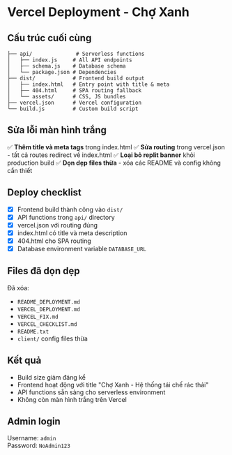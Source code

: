 # Vercel Deployment - Chợ Xanh

## Cấu trúc cuối cùng

```
├── api/              # Serverless functions  
│   ├── index.js     # All API endpoints
│   ├── schema.js    # Database schema
│   └── package.json # Dependencies
├── dist/            # Frontend build output
│   ├── index.html   # Entry point with title & meta
│   ├── 404.html     # SPA routing fallback
│   └── assets/      # CSS, JS bundles
├── vercel.json      # Vercel configuration
└── build.js         # Custom build script
```

## Sửa lỗi màn hình trắng

✅ **Thêm title và meta tags** trong index.html
✅ **Sửa routing** trong vercel.json - tất cả routes redirect về index.html
✅ **Loại bỏ replit banner** khỏi production build
✅ **Dọn dẹp files thừa** - xóa các README và config không cần thiết

## Deploy checklist

- [x] Frontend build thành công vào `dist/`
- [x] API functions trong `api/` directory
- [x] vercel.json với routing đúng
- [x] index.html có title và meta description
- [x] 404.html cho SPA routing
- [x] Database environment variable `DATABASE_URL`

## Files đã dọn dẹp

Đã xóa:
- `README_DEPLOYMENT.md`
- `VERCEL_DEPLOYMENT.md` 
- `VERCEL_FIX.md`
- `VERCEL_CHECKLIST.md`
- `README.txt`
- `client/` config files thừa

## Kết quả

- Build size giảm đáng kể
- Frontend hoạt động với title "Chợ Xanh - Hệ thống tái chế rác thải"
- API functions sẵn sàng cho serverless environment
- Không còn màn hình trắng trên Vercel

## Admin login

Username: `admin`  
Password: `NoAdmin123`